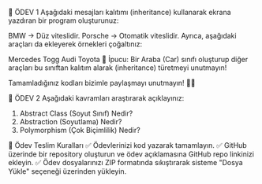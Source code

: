 🎯 ÖDEV 1
Aşağıdaki mesajları kalıtımı (inheritance) kullanarak ekrana yazdıran bir program oluşturunuz:

BMW → Düz viteslidir.
Porsche → Otomatik viteslidir.
Ayrıca, aşağıdaki araçları da ekleyerek örnekleri çoğaltınız:

Mercedes
Togg
Audi
Toyota
📌 İpucu: Bir Araba (Car) sınıfı oluşturup diğer araçları bu sınıftan kalıtım alarak (inheritance) türetmeyi unutmayın!

Tamamladığınız kodları bizimle paylaşmayı unutmayın! 🚗💨

🎯 ÖDEV 2
Aşağıdaki kavramları araştırarak açıklayınız:

1. Abstract Class (Soyut Sınıf) Nedir?
2. Abstraction (Soyutlama) Nedir?
3. Polymorphism (Çok Biçimlilik) Nedir?

📝 Ödev Teslim Kuralları
✅ Ödevlerinizi kod yazarak tamamlayın.
✅ GitHub üzerinde bir repository oluşturun ve ödev açıklamasına GitHub repo linkinizi ekleyin.
✅ Ödev dosyalarınızı ZIP formatında sıkıştırarak sisteme "Dosya Yükle" seçeneği üzerinden yükleyin.
